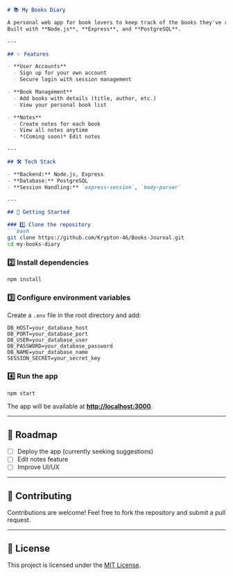 
````markdown
# 📚 My Books Diary

A personal web app for book lovers to keep track of the books they've read and store all their reading notes in one place.  
Built with **Node.js**, **Express**, and **PostgreSQL**.

---

## ✨ Features

- **User Accounts**
  - Sign up for your own account
  - Secure login with session management

- **Book Management**
  - Add books with details (title, author, etc.)
  - View your personal book list

- **Notes**
  - Create notes for each book
  - View all notes anytime
  - *(Coming soon)* Edit notes

---

## 🛠 Tech Stack

- **Backend:** Node.js, Express  
- **Database:** PostgreSQL  
- **Session Handling:** `express-session`, `body-parser`  

---

## 🚀 Getting Started

### 1️⃣ Clone the repository
```bash
git clone https://github.com/Krypton-46/Books-Journal.git
cd my-books-diary
````

### 2️⃣ Install dependencies

```bash
npm install
```

### 3️⃣ Configure environment variables

Create a `.env` file in the root directory and add:

```
DB_HOST=your_database_host
DB_PORT=your_database_port
DB_USER=your_database_user
DB_PASSWORD=your_database_password
DB_NAME=your_database_name
SESSION_SECRET=your_secret_key
```

### 4️⃣ Run the app

```bash
npm start
```

The app will be available at **[http://localhost:3000](http://localhost:3000)**.

---

## 📌 Roadmap

* [ ] Deploy the app (currently seeking suggestions)
* [ ] Edit notes feature
* [ ] Improve UI/UX

---

## 🤝 Contributing

Contributions are welcome!
Feel free to fork the repository and submit a pull request.

---

## 📜 License

This project is licensed under the [MIT License](LICENSE).


